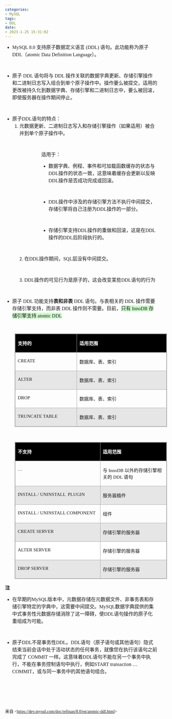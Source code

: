 ```yaml
---
categories:
- MySQL
tags:
- DDL
date:
- 2023-1-25 15:31:02
---
```


<ul style="list-style-type:disc">
    <li><span style="font-size:12.0pt"><span style="font-family:&quot;Comic Sans MS&quot;">MySQL 8.0 </span></span><span
            style="font-size:12.0pt"><span
                style="font-family:&quot;Microsoft YaHei UI&quot;">支持原子数据定义语言</span></span><span
            style="font-size:12.0pt"><span style="font-family:&quot;Comic Sans MS&quot;"> (DDL) </span></span><span
            style="font-size:12.0pt"><span
                style="font-family:&quot;Microsoft YaHei UI&quot;">语句。此功能称为原子</span></span><span
            style="font-size:12.0pt"><span style="font-family:&quot;Comic Sans MS&quot;"> DDL</span></span><span
            style="font-size:12.0pt"><span style="font-family:&quot;Microsoft YaHei UI&quot;">（</span></span><span
            style="font-size:12.0pt"><span style="font-family:&quot;Comic Sans MS&quot;">atomic Data Definition
                Language</span></span><span style="font-size:12.0pt"><span
                style="font-family:&quot;Microsoft YaHei UI&quot;">）。</span></span></li>
</ul>
<p><span style="font-size:12.0pt"><span style="font-family:&quot;Microsoft YaHei UI&quot;">&nbsp;</span></span></p>
<ul style="list-style-type:disc">
    <li><span style="font-size:12.0pt"><span style="font-family:&quot;Microsoft YaHei UI&quot;">原子</span></span><span
            style="font-size:12.0pt"><span style="font-family:&quot;Comic Sans MS&quot;"> DDL </span></span><span
            style="font-size:12.0pt"><span style="font-family:&quot;Microsoft YaHei UI&quot;">语句将与</span></span><span
            style="font-size:12.0pt"><span style="font-family:&quot;Comic Sans MS&quot;"> DDL </span></span><span
            style="font-size:12.0pt"><span
                style="font-family:&quot;Microsoft YaHei UI&quot;">操作关联的数据字典更新、存储引擎操作和二进制日志写入组合到单个原子操作中。操作要么被提交，适用的更改被持久化到数据字典、存储引擎和二进制日志中，要么被回滚，即使服务器在操作期间停止。</span></span>
    </li>
</ul>
<p><span style="font-size:12.0pt"><span style="font-family:&quot;Comic Sans MS&quot;">&nbsp;</span></span></p>
<ul style="list-style-type:disc">
    <li><span style="font-size:12.0pt"><span style="font-family:&quot;Microsoft YaHei UI&quot;">原子</span></span><span
            style="font-size:12.0pt"><span style="font-family:&quot;Comic Sans MS&quot;">DDL</span></span><span
            style="font-size:12.0pt"><span style="font-family:&quot;Microsoft YaHei UI&quot;">语句的特点：</span></span>
        <ol style="list-style-type:decimal">
            <li value="1"><span style="font-size:12.0pt"><span
                        style="font-family:&quot;Microsoft YaHei UI&quot;">元数据更新、二进制日志写入和存储引擎操作（如果适用）被合并到单个原子操作中。</span></span>
            </li>
        </ol>
    </li>
</ul>
<p><span style="font-size:12.0pt"><span style="font-family:&quot;Microsoft YaHei UI&quot;">&nbsp;</span></span></p>
<p style="margin-left: 120px;"><span style="font-size:12.0pt"><span
            style="font-family:&quot;Microsoft YaHei UI&quot;">适用于：</span></span></p>
<ul style="list-style-type: disc; margin-left: 120px;">
    <li>
        <p><span style="font-size:12.0pt"><span
                    style="font-family:&quot;Microsoft YaHei UI&quot;">数据字典、例程、事件和可加载函数缓存的状态与</span></span><span
                style="font-size:12.0pt"><span style="font-family:&quot;Comic Sans MS&quot;">DDL</span></span><span
                style="font-size:12.0pt"><span
                    style="font-family:&quot;Microsoft YaHei UI&quot;">操作的状态一致，这意味着缓存会更新以反映</span></span><span
                style="font-size:12.0pt"><span style="font-family:&quot;Comic Sans MS&quot;">DDL</span></span><span
                style="font-size:12.0pt"><span
                    style="font-family:&quot;Microsoft YaHei UI&quot;">操作是否成功完成或回滚。</span></span></p>
    </li>
</ul>
<p><span style="font-size:12.0pt"><span style="font-family:&quot;Microsoft YaHei UI&quot;">&nbsp;</span></span></p>
<ul style="list-style-type: disc; margin-left: 120px;">
    <li><span style="font-size:12.0pt"><span style="font-family:&quot;Comic Sans MS&quot;">DDL</span></span><span
            style="font-size:12.0pt"><span
                style="font-family:&quot;Microsoft YaHei UI&quot;">操作中涉及的存储引擎方法不执行中间提交，存储引擎将自己注册为</span></span><span
            style="font-size:12.0pt"><span style="font-family:&quot;Comic Sans MS&quot;">DDL</span></span><span
            style="font-size:12.0pt"><span style="font-family:&quot;Microsoft YaHei UI&quot;">操作的一部分。</span></span></li>
</ul>
<p><span style="font-size:12.0pt"><span style="font-family:&quot;Microsoft YaHei UI&quot;">&nbsp;</span></span></p>
<ul style="list-style-type: disc; margin-left: 120px;">
    <li><span style="font-size:12.0pt"><span
                style="font-family:&quot;Microsoft YaHei UI&quot;">存储引擎支持</span></span><span
            style="font-size:12.0pt"><span style="font-family:&quot;Comic Sans MS&quot;">DDL</span></span><span
            style="font-size:12.0pt"><span
                style="font-family:&quot;Microsoft YaHei UI&quot;">操作的重做和回滚，这是在</span></span><span
            style="font-size:12.0pt"><span style="font-family:&quot;Comic Sans MS&quot;">DDL</span></span><span
            style="font-size:12.0pt"><span style="font-family:&quot;Microsoft YaHei UI&quot;">操作的</span></span><span
            style="font-size:12.0pt"><span style="font-family:&quot;Comic Sans MS&quot;">DDL</span></span><span
            style="font-size:12.0pt"><span style="font-family:&quot;Microsoft YaHei UI&quot;">后阶段执行的。</span></span></li>
</ul>
<p><span style="font-size:12.0pt"><span style="font-family:&quot;Microsoft YaHei UI&quot;">&nbsp;</span></span></p>
<ol style="list-style-type: decimal; margin-left: 40px;">
    <li value="2"><span style="font-size:12.0pt"><span
                style="font-family:&quot;Microsoft YaHei UI&quot;">在</span></span><span style="font-size:12.0pt"><span
                style="font-family:&quot;Comic Sans MS&quot;">DDL</span></span><span style="font-size:12.0pt"><span
                style="font-family:&quot;Microsoft YaHei UI&quot;">操作期间，</span></span><span
            style="font-size:12.0pt"><span style="font-family:&quot;Comic Sans MS&quot;">SQL</span></span><span
            style="font-size:12.0pt"><span style="font-family:&quot;Microsoft YaHei UI&quot;">层没有中间提交。</span></span>
    </li>
</ol>
<p><span style="font-size:12.0pt"><span style="font-family:&quot;Microsoft YaHei UI&quot;">&nbsp;</span></span></p>
<ol style="list-style-type: decimal; margin-left: 40px;">
    <li value="3"><span style="font-size:12.0pt"><span
                style="font-family:&quot;Comic Sans MS&quot;">DDL</span></span><span style="font-size:12.0pt"><span
                style="font-family:&quot;Microsoft YaHei UI&quot;">操作的可见行为是原子的，这会改变某些</span></span><span
            style="font-size:12.0pt"><span style="font-family:&quot;Comic Sans MS&quot;">DDL</span></span><span
            style="font-size:12.0pt"><span style="font-family:&quot;Microsoft YaHei UI&quot;">语句的行为</span></span></li>
</ol>
<p><span style="font-size:12.0pt"><span style="font-family:&quot;Comic Sans MS&quot;">&nbsp;</span></span></p>
<ul style="list-style-type:disc">
    <li><span style="font-size:12.0pt"><span style="font-family:&quot;Microsoft YaHei UI&quot;">原子</span></span><span
            style="font-size:12.0pt"><span style="font-family:&quot;Comic Sans MS&quot;"> DDL </span></span><span
            style="font-size:12.0pt"><span style="font-family:&quot;Microsoft YaHei UI&quot;">功能支持</span></span><span
            style="font-size:12.0pt"><strong><span
                    style="font-family:&quot;Microsoft YaHei UI&quot;">表和非表</span></strong></span><span
            style="font-size:12.0pt"><span style="font-family:&quot;Comic Sans MS&quot;"> DDL </span></span><span
            style="font-size:12.0pt"><span
                style="font-family:&quot;Microsoft YaHei UI&quot;">语句。与表相关的</span></span><span
            style="font-size:12.0pt"><span style="font-family:&quot;Comic Sans MS&quot;"> DDL </span></span><span
            style="font-size:12.0pt"><span
                style="font-family:&quot;Microsoft YaHei UI&quot;">操作需要存储引擎支持，而非表</span></span><span
            style="font-size:12.0pt"><span style="font-family:&quot;Comic Sans MS&quot;"> DDL </span></span><span
            style="font-size:12.0pt"><span
                style="font-family:&quot;Microsoft YaHei UI&quot;">操作则不需要。目前，</span></span><span
            style="font-size:12.0pt"><span style="background-color:#ccffcc"><span
                    style="font-family:&quot;Microsoft YaHei UI&quot;">只有</span></span></span><span
            style="font-size:12.0pt"><span style="background-color:#ccffcc"><span
                    style="font-family:&quot;Comic Sans MS&quot;"> InnoDB </span></span></span><span
            style="font-size:12.0pt"><span style="background-color:#ccffcc"><span
                    style="font-family:&quot;Microsoft YaHei UI&quot;">存储引擎支持</span></span></span><span
            style="font-size:12.0pt"><span style="background-color:#ccffcc"><span
                    style="font-family:&quot;Comic Sans MS&quot;"> atomic DDL</span></span></span></li>
</ul>
<p><span style="font-size:12.0pt"><span style="font-family:SimSun">&nbsp;</span></span></p>
<table summary="" cellspacing="0"
    style="border-collapse:collapse; border-color:#a3a3a3; border-style:solid; border-width:1px; margin-left:32px"
    class=" cke_show_border">
    <tbody>
        <tr>
            <td
                style="background-color:black; border-bottom:1px solid #a3a3a3; border-left:1px solid #a3a3a3; border-right:1px solid #a3a3a3; border-top:1px solid #a3a3a3; vertical-align:top; width:2.3916in">
                <p><span style="font-size:11.5pt"><span style="font-family:&quot;Microsoft YaHei UI&quot;"><span
                                style="color:white"><strong>支持的</strong></span></span></span></p>
            </td>
            <td
                style="background-color:black; border-bottom:1px solid #a3a3a3; border-left:1px solid #a3a3a3; border-right:1px solid #a3a3a3; border-top:1px solid #a3a3a3; vertical-align:top; width:3.9381in">
                <p><span style="font-size:11.5pt"><span style="font-family:&quot;Microsoft YaHei UI&quot;"><span
                                style="color:white"><strong>适用范围</strong></span></span></span></p>
            </td>
        </tr>
        <tr>
            <td
                style="border-bottom:1px solid #a3a3a3; border-left:1px solid #a3a3a3; border-right:1px solid #a3a3a3; border-top:1px solid #a3a3a3; vertical-align:top; width:2.3916in">
                <p><span style="font-size:11.5pt"><span
                            style="font-family:&quot;Comic Sans MS&quot;">CREATE</span></span></p>
            </td>
            <td
                style="border-bottom:1px solid #a3a3a3; border-left:1px solid #a3a3a3; border-right:1px solid #a3a3a3; border-top:1px solid #a3a3a3; vertical-align:top; width:3.9381in">
                <p><span style="font-size:11.5pt"><span
                            style="font-family:&quot;Microsoft YaHei UI&quot;">数据库、表、索引</span></span></p>
            </td>
        </tr>
        <tr>
            <td
                style="background-color:#e7e6e6; border-bottom:1px solid #a3a3a3; border-left:1px solid #a3a3a3; border-right:1px solid #a3a3a3; border-top:1px solid #a3a3a3; vertical-align:top; width:2.3916in">
                <p><span style="font-size:11.5pt"><span
                            style="font-family:&quot;Comic Sans MS&quot;">ALTER</span></span></p>
            </td>
            <td
                style="background-color:#e7e6e6; border-bottom:1px solid #a3a3a3; border-left:1px solid #a3a3a3; border-right:1px solid #a3a3a3; border-top:1px solid #a3a3a3; vertical-align:top; width:3.9381in">
                <p><span style="font-size:11.5pt"><span
                            style="font-family:&quot;Microsoft YaHei UI&quot;">数据库、表、索引</span></span></p>
            </td>
        </tr>
        <tr>
            <td
                style="border-bottom:1px solid #a3a3a3; border-left:1px solid #a3a3a3; border-right:1px solid #a3a3a3; border-top:1px solid #a3a3a3; vertical-align:top; width:2.3916in">
                <p><span style="font-size:11.5pt"><span style="font-family:&quot;Comic Sans MS&quot;">DROP</span></span>
                </p>
            </td>
            <td
                style="border-bottom:1px solid #a3a3a3; border-left:1px solid #a3a3a3; border-right:1px solid #a3a3a3; border-top:1px solid #a3a3a3; vertical-align:top; width:3.9381in">
                <p><span style="font-size:11.5pt"><span
                            style="font-family:&quot;Microsoft YaHei UI&quot;">数据库、表、索引</span></span></p>
            </td>
        </tr>
        <tr>
            <td
                style="background-color:#e7e6e6; border-bottom:1px solid #a3a3a3; border-left:1px solid #a3a3a3; border-right:1px solid #a3a3a3; border-top:1px solid #a3a3a3; vertical-align:top; width:2.3916in">
                <p><span style="font-size:11.5pt"><span style="font-family:&quot;Comic Sans MS&quot;">TRUNCATE
                            TABLE</span></span></p>
            </td>
            <td
                style="background-color:#e7e6e6; border-bottom:1px solid #a3a3a3; border-left:1px solid #a3a3a3; border-right:1px solid #a3a3a3; border-top:1px solid #a3a3a3; vertical-align:top; width:3.9381in">
                <p><span style="font-size:11.5pt"><span
                            style="font-family:&quot;Microsoft YaHei UI&quot;">数据库、表、索引</span></span></p>
            </td>
        </tr>
    </tbody>
</table>
<p><span style="font-size:12.0pt"><span style="font-family:SimSun">&nbsp;</span></span></p>
<table summary="" cellspacing="0"
    style="border-collapse:collapse; border-color:#a3a3a3; border-style:solid; border-width:1px; margin-left:32px"
    class=" cke_show_border">
    <tbody>
        <tr>
            <td
                style="background-color:black; border-bottom:1px solid #a3a3a3; border-left:1px solid #a3a3a3; border-right:1px solid #a3a3a3; border-top:1px solid #a3a3a3; vertical-align:top; width:3.5333in">
                <p><span style="font-size:11.5pt"><span style="font-family:&quot;Microsoft YaHei UI&quot;"><span
                                style="color:white"><strong>不支持</strong></span></span></span></p>
            </td>
            <td
                style="background-color:black; border-bottom:1px solid #a3a3a3; border-left:1px solid #a3a3a3; border-right:1px solid #a3a3a3; border-top:1px solid #a3a3a3; vertical-align:top; width:2.8131in">
                <p><span style="font-size:11.5pt"><span style="font-family:&quot;Microsoft YaHei UI&quot;"><span
                                style="color:white"><strong>适用范围</strong></span></span></span></p>
            </td>
        </tr>
        <tr>
            <td
                style="border-bottom:1px solid #a3a3a3; border-left:1px solid #a3a3a3; border-right:1px solid #a3a3a3; border-top:1px solid #a3a3a3; vertical-align:top; width:3.5333in">
                <p><span style="font-size:11.5pt"><span style="font-family:&quot;Comic Sans MS&quot;">…</span></span>
                </p>
            </td>
            <td
                style="border-bottom:1px solid #a3a3a3; border-left:1px solid #a3a3a3; border-right:1px solid #a3a3a3; border-top:1px solid #a3a3a3; vertical-align:top; width:2.8131in">
                <p><span style="font-size:11.5pt"><span style="font-family:&quot;Microsoft YaHei UI&quot;">与</span><span
                            style="font-family:&quot;Comic Sans MS&quot;"> InnoDB </span><span
                            style="font-family:&quot;Microsoft YaHei UI&quot;">以外的存储引擎相关的</span><span
                            style="font-family:&quot;Comic Sans MS&quot;"> DDL </span><span
                            style="font-family:&quot;Microsoft YaHei UI&quot;">语句</span></span></p>
            </td>
        </tr>
        <tr>
            <td
                style="background-color:#e7e6e6; border-bottom:1px solid #a3a3a3; border-left:1px solid #a3a3a3; border-right:1px solid #a3a3a3; border-top:1px solid #a3a3a3; vertical-align:top; width:3.5333in">
                <p><span style="font-size:11.5pt"><span style="font-family:&quot;Comic Sans MS&quot;">INSTALL /
                            UNINSTALL &nbsp;PLUGIN</span></span></p>
            </td>
            <td
                style="background-color:#e7e6e6; border-bottom:1px solid #a3a3a3; border-left:1px solid #a3a3a3; border-right:1px solid #a3a3a3; border-top:1px solid #a3a3a3; vertical-align:top; width:2.8131in">
                <p><span style="font-size:11.5pt"><span
                            style="font-family:&quot;Microsoft YaHei UI&quot;">服务器插件</span></span></p>
            </td>
        </tr>
        <tr>
            <td
                style="border-bottom:1px solid #a3a3a3; border-left:1px solid #a3a3a3; border-right:1px solid #a3a3a3; border-top:1px solid #a3a3a3; vertical-align:top; width:3.5333in">
                <p><span style="font-size:11.5pt"><span style="font-family:&quot;Comic Sans MS&quot;">INSTALL /
                            UNINSTALL COMPONENT</span></span></p>
            </td>
            <td
                style="border-bottom:1px solid #a3a3a3; border-left:1px solid #a3a3a3; border-right:1px solid #a3a3a3; border-top:1px solid #a3a3a3; vertical-align:top; width:2.8131in">
                <p><span style="font-size:11.5pt"><span
                            style="font-family:&quot;Microsoft YaHei UI&quot;">组件</span></span></p>
            </td>
        </tr>
        <tr>
            <td
                style="background-color:#e7e6e6; border-bottom:1px solid #a3a3a3; border-left:1px solid #a3a3a3; border-right:1px solid #a3a3a3; border-top:1px solid #a3a3a3; vertical-align:top; width:3.5333in">
                <p><span style="font-size:11.5pt"><span style="font-family:&quot;Comic Sans MS&quot;">CREATE
                            SERVER</span></span></p>
            </td>
            <td
                style="background-color:#e7e6e6; border-bottom:1px solid #a3a3a3; border-left:1px solid #a3a3a3; border-right:1px solid #a3a3a3; border-top:1px solid #a3a3a3; vertical-align:top; width:2.8131in">
                <p><span style="font-size:11.5pt"><span
                            style="font-family:&quot;Microsoft YaHei UI&quot;">存储引擎的服务器</span></span></p>
            </td>
        </tr>
        <tr>
            <td
                style="background-color:white; border-bottom:1px solid #a3a3a3; border-left:1px solid #a3a3a3; border-right:1px solid #a3a3a3; border-top:1px solid #a3a3a3; vertical-align:top; width:3.5333in">
                <p><span style="font-size:11.5pt"><span style="font-family:&quot;Comic Sans MS&quot;">ALTER
                            SERVER</span></span></p>
            </td>
            <td
                style="background-color:white; border-bottom:1px solid #a3a3a3; border-left:1px solid #a3a3a3; border-right:1px solid #a3a3a3; border-top:1px solid #a3a3a3; vertical-align:top; width:2.8131in">
                <p><span style="font-size:11.5pt"><span
                            style="font-family:&quot;Microsoft YaHei UI&quot;">存储引擎的服务器</span></span></p>
            </td>
        </tr>
        <tr>
            <td
                style="background-color:#e7e6e6; border-bottom:1px solid #a3a3a3; border-left:1px solid #a3a3a3; border-right:1px solid #a3a3a3; border-top:1px solid #a3a3a3; vertical-align:top; width:3.5333in">
                <p><span style="font-size:11.5pt"><span style="font-family:&quot;Comic Sans MS&quot;">DROP
                            SERVER</span></span></p>
            </td>
            <td
                style="background-color:#e7e6e6; border-bottom:1px solid #a3a3a3; border-left:1px solid #a3a3a3; border-right:1px solid #a3a3a3; border-top:1px solid #a3a3a3; vertical-align:top; width:2.8131in">
                <p><span style="font-size:11.5pt"><span
                            style="font-family:&quot;Microsoft YaHei UI&quot;">存储引擎的服务器</span></span></p>
            </td>
        </tr>
    </tbody>
</table>
<p><span style="font-size:12.0pt"><span
            style="font-family:&quot;Microsoft YaHei UI&quot;"><strong>注</strong></span></span></p>
<ul style="list-style-type:disc">
    <li><span style="font-size:12.0pt"><span style="font-family:&quot;Microsoft YaHei UI&quot;">在早期的</span></span><span
            style="font-size:12.0pt"><span style="font-family:&quot;Comic Sans MS&quot;">MySQL</span></span><span
            style="font-size:12.0pt"><span
                style="font-family:&quot;Microsoft YaHei UI&quot;">版本中，元数据存储在元数据文件、非事务表和存储引擎特定的字典中，这需要中间提交。</span></span><span
            style="font-size:12.0pt"><span style="font-family:&quot;Comic Sans MS&quot;">MySQL</span></span><span
            style="font-size:12.0pt"><span
                style="font-family:&quot;Microsoft YaHei UI&quot;">数据字典提供的集中式事务性元数据存储消除了这一障碍，使</span></span><span
            style="font-size:12.0pt"><span style="font-family:&quot;Comic Sans MS&quot;">DDL</span></span><span
            style="font-size:12.0pt"><span
                style="font-family:&quot;Microsoft YaHei UI&quot;">语句操作的原子化重组成为可能。</span></span></li>
</ul>
<p><span style="font-size:12.0pt"><span style="font-family:&quot;Microsoft YaHei UI&quot;">&nbsp;</span></span></p>
<ul style="list-style-type:disc">
    <li><span style="font-size:12.0pt"><span style="font-family:&quot;Microsoft YaHei UI&quot;">原子</span></span><span
            style="font-size:12.0pt"><span style="font-family:&quot;Comic Sans MS&quot;">DDL</span></span><span
            style="font-size:12.0pt"><span style="font-family:&quot;Microsoft YaHei UI&quot;">不是事务性</span></span><span
            style="font-size:12.0pt"><span style="font-family:&quot;Comic Sans MS&quot;">DDL</span></span><span
            style="font-size:12.0pt"><span style="font-family:&quot;Microsoft YaHei UI&quot;">。</span></span><span
            style="font-size:12.0pt"><span style="font-family:&quot;Comic Sans MS&quot;">DDL</span></span><span
            style="font-size:12.0pt"><span
                style="font-family:&quot;Microsoft YaHei UI&quot;">语句（原子语句或其他语句）隐式结束当前会话中处于活动状态的任何事务，就像您在执行该语句之前完成了</span></span><span
            style="font-size:12.0pt"><span style="font-family:&quot;Comic Sans MS&quot;"> COMMIT </span></span><span
            style="font-size:12.0pt"><span style="font-family:&quot;Microsoft YaHei UI&quot;">一样。这意味着</span></span><span
            style="font-size:12.0pt"><span style="font-family:&quot;Comic Sans MS&quot;">DDL</span></span><span
            style="font-size:12.0pt"><span
                style="font-family:&quot;Microsoft YaHei UI&quot;">语句不能在另一个事务中执行，不能在事务控制语句中执行，例如</span></span><span
            style="font-size:12.0pt"><span style="font-family:&quot;Comic Sans MS&quot;">START
                transaction</span></span><span style="font-size:12.0pt"><span
                style="font-family:&quot;Comic Sans MS&quot;"> … COMMIT</span></span><span
            style="font-size:12.0pt"><span
                style="font-family:&quot;Microsoft YaHei UI&quot;">，或与同一事务中的其他语句组合。</span></span></li>
</ul>
<p><span style="font-size:12.0pt"><span style="font-family:&quot;Comic Sans MS&quot;">&nbsp;</span></span></p>
<p><span style="font-size:12.0pt"><span style="font-family:&quot;Comic Sans MS&quot;">&nbsp;</span></span></p>
<p><span style="font-size:12.0pt"><span style="font-family:&quot;Comic Sans MS&quot;">&nbsp;</span></span></p>
<p><span style="font-family:&quot;Microsoft YaHei UI&quot;">来自</span><span
        style="font-family:&quot;Comic Sans MS&quot;"> &lt;</span><a
        data-cke-saved-href="https://dev.mysql.com/doc/refman/8.0/en/atomic-ddl.html"
        href="https://dev.mysql.com/doc/refman/8.0/en/atomic-ddl.html"><span
            style="font-family:&quot;Comic Sans MS&quot;">https://dev.mysql.com/doc/refman/8.0/en/atomic-ddl.html</span></a><span
        style="font-family:&quot;Comic Sans MS&quot;">&gt; </span></p>